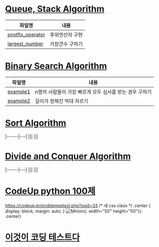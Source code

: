 # [Queue, Stack Algorithm](https://github.com/jyjy318/Algorithm/tree/master/Queue_Stack)

|파일명|내용|
|------|---|
|[postfix_operator](https://github.com/jyjy318/Algorithm/blob/master/Queue_Stack/postfix_operator.py)|후위연산자 구현|
|[largest_number](https://github.com/jyjy318/Algorithm/blob/master/Queue_Stack/largest_number.py)|가장큰수 구하기|

# [Binary Search Algorithm](https://github.com/jyjy318/Algorithm/tree/master/Binary_Search) <br/>
|파일명|내용|
|------|---|
|[example1](https://github.com/jyjy318/Algorithm/blob/master/Binary_Search/example1.py)|n명의 사람들이 가장 빠르게 모두 심사를 받는 경우 구하기|
|[example2](https://github.com/jyjy318/Algorithm/blob/master/Binary_Search/example2.py)|길이가 정해진 막대 자르기|

# [Sort Algorithm]()
|------|---|
|[]()||
|[]()||

# [Divide and Conquer Algorithm]()
|------|---|
|[]()||
|[]()||

# [CodeUp python 100제](https://github.com/jyjy318/Algorithm/tree/master/CodeUp)
https://codeup.kr/problemsetsol.php?psid=33
/* 새 css class */
.center {
  display: block;
  margin: auto;
}
![Minion](https://octodex.github.com/images/minion.png){: width="50" height="50"}{: .center}
# [이것이 코딩 테스트다](https://github.com/Study-Group-This-is-algorithm-test)

